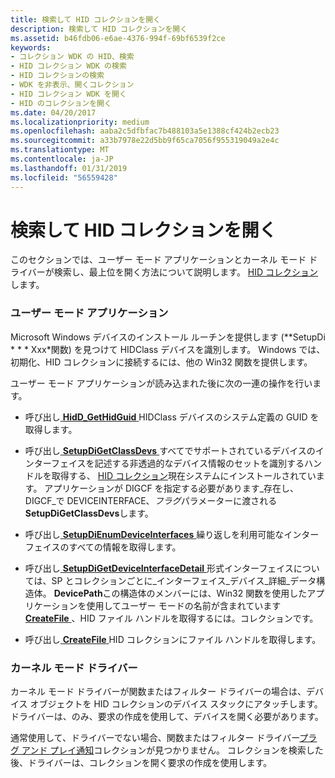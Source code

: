 ```yaml
---
title: 検索して HID コレクションを開く
description: 検索して HID コレクションを開く
ms.assetid: b46fdb06-e6ae-4376-994f-69bf6539f2ce
keywords:
- コレクション WDK の HID、検索
- HID コレクション WDK の検索
- HID コレクションの検索
- WDK を非表示、開くコレクション
- HID コレクション WDK を開く
- HID のコレクションを開く
ms.date: 04/20/2017
ms.localizationpriority: medium
ms.openlocfilehash: aaba2c5dfbfac7b488103a5e1388cf424b2ecb23
ms.sourcegitcommit: a33b7978e22d5bb9f65ca7056f955319049a2e4c
ms.translationtype: MT
ms.contentlocale: ja-JP
ms.lasthandoff: 01/31/2019
ms.locfileid: "56559428"
---
```

# <a name="finding-and-opening-a-hid-collection"></a>検索して HID コレクションを開く





このセクションでは、ユーザー モード アプリケーションとカーネル モード ドライバーが検索し、最上位を開く方法について説明します。 [HID コレクション](hid-collections.md)します。

### <a name="user-mode-application"></a>ユーザー モード アプリケーション

Microsoft Windows デバイスのインストール ルーチンを提供します (**SetupDi * * * Xxx*関数) を見つけて HIDClass デバイスを識別します。 Windows では、初期化、HID コレクションに接続するには、他の Win32 関数を提供します。

ユーザー モード アプリケーションが読み込まれた後に次の一連の操作を行います。

-   呼び出し[ **HidD\_GetHidGuid** ](https://msdn.microsoft.com/library/windows/hardware/ff538924) HIDClass デバイスのシステム定義の GUID を取得します。

-   呼び出し[ **SetupDiGetClassDevs** ](https://msdn.microsoft.com/library/windows/hardware/ff551069)すべてでサポートされているデバイスのインターフェイスを記述する非透過的なデバイス情報のセットを識別するハンドルを取得する、 [HID コレクション](hid-collections.md)現在システムにインストールされています。 アプリケーションが DIGCF を指定する必要があります\_存在し、DIGCF\_で DEVICEINTERFACE、*フラグ*パラメーターに渡される**SetupDiGetClassDevs**します。

-   呼び出し[ **SetupDiEnumDeviceInterfaces** ](https://msdn.microsoft.com/library/windows/hardware/ff551015)繰り返しを利用可能なインターフェイスのすべての情報を取得します。

-   呼び出し[ **SetupDiGetDeviceInterfaceDetail** ](https://msdn.microsoft.com/library/windows/hardware/ff551120)形式インターフェイスについては、SP とコレクションごとに\_インターフェイス\_デバイス\_詳細\_データ構造体。 **DevicePath**この構造体のメンバーには、Win32 関数を使用したアプリケーションを使用してユーザー モードの名前が含まれています[ **CreateFile** ](https://msdn.microsoft.com/library/windows/desktop/aa363858) 、HID ファイル ハンドルを取得するには。コレクションです。

-   呼び出し[ **CreateFile** ](https://msdn.microsoft.com/library/windows/desktop/aa363858) HID コレクションにファイル ハンドルを取得します。

### <a name="kernel-mode-driver"></a>カーネル モード ドライバー

カーネル モード ドライバーが関数またはフィルター ドライバーの場合は、デバイス オブジェクトを HID コレクションのデバイス スタックにアタッチします。 ドライバーは、のみ、要求の作成を使用して、デバイスを開く必要があります。

通常使用して、ドライバーでない場合、関数またはフィルター ドライバー[プラグ アンド プレイ通知](https://msdn.microsoft.com/library/windows/hardware/ff559640)コレクションが見つかりません。 コレクションを検索した後、ドライバーは、コレクションを開く要求の作成を使用します。

 

 




